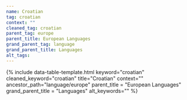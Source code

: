```yaml
---
name: Croatian
tag: croatian
context: ""
cleaned_tag: croatian
parent_tag: europe
parent_title: European Languages
grand_parent_tag: language
grand_parent_title: Languages
alt_tags: 
---
```


{% include data-table-template.html 
  keyword="croatian" 
  cleaned_keyword="croatian" 
  title="Croatian"
  context=""
  ancestor_path="language/europe" 
  parent_title = "European Languages"
  grand_parent_title = "Languages"
  alt_keywords=""
%}

